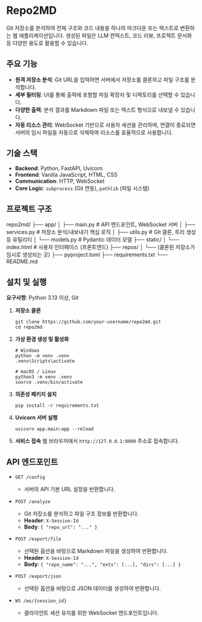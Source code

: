 # Repo2MD

Git 저장소를 분석하여 전체 구조와 코드 내용을 하나의 마크다운 또는 텍스트로 변환하는 웹 애플리케이션입니다. 생성된 파일은 LLM 컨텍스트, 코드 리뷰, 프로젝트 문서화 등 다양한 용도로 활용할 수 있습니다.

## 주요 기능

- **원격 저장소 분석**: Git URL을 입력하면 서버에서 저장소를 클론하고 파일 구조를 분석합니다.
- **세부 필터링**: UI를 통해 출력에 포함할 파일 확장자 및 디렉토리를 선택할 수 있습니다.
- **다양한 출력**: 분석 결과를 Markdown 파일 또는 텍스트 형식으로 내보낼 수 있습니다.
- **자동 리소스 관리**: WebSocket 기반으로 사용자 세션을 관리하며, 연결이 종료되면 서버의 임시 파일을 자동으로 삭제하여 리소스를 효율적으로 사용합니다.

## 기술 스택

- **Backend**: Python, FastAPI, Uvicorn
- **Frontend**: Vanilla JavaScript, HTML, CSS
- **Communication**: HTTP, WebSocket
- **Core Logic**: `subprocess` (Git 연동), `pathlib` (파일 시스템)

## 프로젝트 구조

repo2md/
├── app/
│ ├── main.py # API 엔드포인트, WebSocket 서버
│ ├── services.py # 저장소 분석/내보내기 핵심 로직
│ ├── utils.py # Git 클론, 트리 생성 등 유틸리티
│ └── models.py # Pydantic 데이터 모델
├── static/
│ └── index.html # 사용자 인터페이스 (프론트엔드)
├── repos/
│ └── (클론된 저장소가 임시로 생성되는 곳)
├── pyproject.toml
├── requirements.txt
└── README.md


## 설치 및 실행

**요구사항**: Python 3.13 이상, Git

1.  **저장소 클론**
    ```
    git clone https://github.com/your-username/repo2md.git
    cd repo2md
    ```

2.  **가상 환경 생성 및 활성화**
    ```
    # Windows
    python -m venv .venv
    .venv\Scripts\activate

    # macOS / Linux
    python3 -m venv .venv
    source .venv/bin/activate
    ```

3.  **의존성 패키지 설치**
    ```
    pip install -r requirements.txt
    ```

4.  **Uvicorn 서버 실행**
    ```
    uvicorn app.main:app --reload
    ```

5.  **서비스 접속**
    웹 브라우저에서 `http://127.0.0.1:8000` 주소로 접속합니다.

## API 엔드포인트

- `GET /config`
  - 서버의 API 기본 URL 설정을 반환합니다.

- `POST /analyze`
  - Git 저장소를 분석하고 파일 구조 정보를 반환합니다.
  - **Header**: `X-Session-Id`
  - **Body**: `{ "repo_url": "..." }`

- `POST /export/file`
  - 선택된 옵션을 바탕으로 Markdown 파일을 생성하여 반환합니다.
  - **Header**: `X-Session-Id`
  - **Body**: `{ "repo_name": "...", "exts": [...], "dirs": [...] }`

- `POST /export/json`
  - 선택된 옵션을 바탕으로 JSON 데이터를 생성하여 반환합니다.

- `WS /ws/{session_id}`
  - 클라이언트 세션 유지를 위한 WebSocket 엔드포인트입니다.